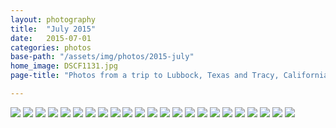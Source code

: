```yaml
---
layout: photography
title:  "July 2015"
date:   2015-07-01
categories: photos
base-path: "/assets/img/photos/2015-july"
home_image: DSCF1131.jpg
page-title: "Photos from a trip to Lubbock, Texas and Tracy, California."

---
```


<img src="{{ page.base-path }}/DSCF1040.jpg" />
<img src="{{ page.base-path }}/DSCF1043.jpg" />
<img src="{{ page.base-path }}/DSCF1047.jpg" />
<img src="{{ page.base-path }}/DSCF1055.jpg" />
<img src="{{ page.base-path }}/DSCF1057.jpg" />
<img src="{{ page.base-path }}/DSCF1060.jpg" />
<img src="{{ page.base-path }}/DSCF1061.jpg" />
<img src="{{ page.base-path }}/DSCF1062.jpg" />
<img src="{{ page.base-path }}/DSCF1070.jpg" />
<img src="{{ page.base-path }}/DSCF1095.jpg" />
<img src="{{ page.base-path }}/DSCF1097.jpg" />
<img src="{{ page.base-path }}/DSCF1106.jpg" />
<img src="{{ page.base-path }}/DSCF1112.jpg" />
<img src="{{ page.base-path }}/DSCF1125.jpg" />
<img src="{{ page.base-path }}/DSCF1130.jpg" />
<img src="{{ page.base-path }}/DSCF1131.jpg" />
<img src="{{ page.base-path }}/DSCF1176.jpg" />
<img src="{{ page.base-path }}/DSCF1180.jpg" />
<img src="{{ page.base-path }}/DSCF1192.jpg" />
<img src="{{ page.base-path }}/DSCF1201.jpg" />
<img src="{{ page.base-path }}/DSCF1202.jpg" />
<img src="{{ page.base-path }}/DSCF1215.jpg" />
<img src="{{ page.base-path }}/DSCF1224.jpg" />
